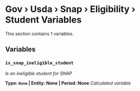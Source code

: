 # Gov › Usda › Snap › Eligibility › Student Variables

This section contains 1 variables.

## Variables

### `is_snap_ineligible_student`
*Is an ineligible student for SNAP*

**Type: `None` | Entity: None | Period: None**
*Calculated variable*
